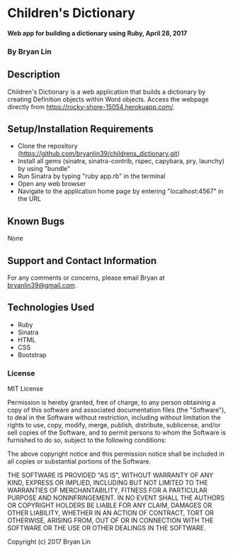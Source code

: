 # Children's Dictionary

#### Web app for building a dictionary using Ruby, April 28, 2017

### By Bryan Lin

## Description

Children's Dictionary is a web application that builds a dictionary by creating Definition objects within Word objects. Access the webpage directly from https://rocky-shore-15054.herokuapp.com/.

## Setup/Installation Requirements

* Clone the repository (https://github.com/bryanlin39/childrens_dictionary.git)
* Install all gems (sinatra, sinatra-contrib, rspec, capybara, pry, launchy) by using "bundle"
* Run Sinatra by typing "ruby app.rb" in the terminal
* Open any web browser
* Navigate to the application home page by entering "localhost:4567" in the URL

## Known Bugs

None

## Support and Contact Information

For any comments or concerns, please email Bryan at bryanlin39@gmail.com.

## Technologies Used

* Ruby
* Sinatra
* HTML
* CSS
* Bootstrap

### License

MIT License

Permission is hereby granted, free of charge, to any person obtaining a copy of this software and associated documentation files (the "Software"), to deal in the Software without restriction, including without limitation the rights to use, copy, modify, merge, publish, distribute, sublicense, and/or sell copies of the Software, and to permit persons to whom the Software is furnished to do so, subject to the following conditions:

The above copyright notice and this permission notice shall be included in all copies or substantial portions of the Software.

THE SOFTWARE IS PROVIDED "AS IS", WITHOUT WARRANTY OF ANY KIND, EXPRESS OR IMPLIED, INCLUDING BUT NOT LIMITED TO THE WARRANTIES OF MERCHANTABILITY, FITNESS FOR A PARTICULAR PURPOSE AND NONINFRINGEMENT. IN NO EVENT SHALL THE AUTHORS OR COPYRIGHT HOLDERS BE LIABLE FOR ANY CLAIM, DAMAGES OR OTHER LIABILITY, WHETHER IN AN ACTION OF CONTRACT, TORT OR OTHERWISE, ARISING FROM, OUT OF OR IN CONNECTION WITH THE SOFTWARE OR THE USE OR OTHER DEALINGS IN THE SOFTWARE.

Copyright (c) 2017 Bryan Lin
